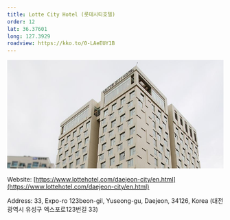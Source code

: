 ```yaml
---
title: Lotte City Hotel (롯데시티호텔)
order: 12
lat: 36.37601
long: 127.3929
roadview: https://kko.to/0-LAeEUY1B
---
```

![Lotte City Hotel](/assets/images/lotte.jpg)

Website: [https://www.lottehotel.com/daejeon-city/en.html](https://www.lottehotel.com/daejeon-city/en.html)

Address: 33, Expo-ro 123beon-gil, Yuseong-gu, Daejeon, 34126, Korea (대전광역시 유성구 엑스포로123번길 33)
